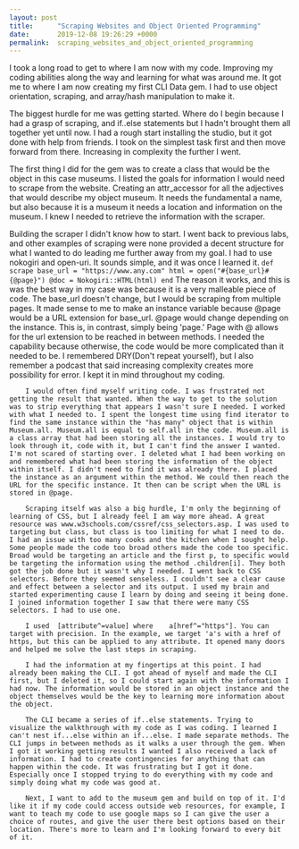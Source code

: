 ```yaml
---
layout: post
title:      "Scraping Websites and Object Oriented Programming"
date:       2019-12-08 19:26:29 +0000
permalink:  scraping_websites_and_object_oriented_programming
---
```



I took a long road to get to where I am now with my code. Improving my coding abilities along the way and learning for what was around me. It got me to where I am now creating my first CLI Data gem. I had to use object orientation, scraping, and array/hash manipulation to make it.

The biggest hurdle for me was getting started. Where do I begin because I had a grasp of scraping, and if..else statements but I hadn't brought them all together yet until now. I had a rough start installing the studio, but it got done with help from friends. I took on the simplest task first and then move forward from there. Increasing in complexity the further I went.

The first thing I did for the gem was to create a class that would be the object in this case museums. I listed the goals for information I would need to scrape from the website. Creating an attr_accessor for all the adjectives that would describe my object museum. It needs the fundamental a name, but also because it is a museum it needs a location and information on the museum. I knew I needed to retrieve the information with the scraper. 

Building the scraper I didn't know how to start. I went back to previous labs, and other examples of scraping were none provided a decent structure for what I wanted to do leading me further away from my goal. I had to use nokogiri and open-uri. It sounds simple, and it was once I learned it. 
`def scrape
        base_url = "https://www.any.com"
        html = open("#{base_url}#{@page}")
        @doc = Nokogiri::HTML(html)
    end`
        The reason it works, and this is was the best way in my case was because it is a very malleable piece of code. The base_url doesn't change, but I would be scraping from multiple pages. It made sense to me to make an instance variable because @page would be a URL extension for base_url. @page would change depending on the instance. This is, in contrast, simply being 'page.' Page with @ allows for the url extension to be reached in between methods. I needed the capability because otherwise, the code would be more complicated than it needed to be. I remembered DRY(Don't repeat yourself), but I also remember a podcast that said increasing complexity creates more possibility for error. I kept it in mind throughout my coding.
        
        I would often find myself writing code. I was frustrated not getting the result that wanted. When the way to get to the solution was to strip everything that appears I wasn't sure I needed. I worked with what I needed to. I spent the longest time using find iterator to find the same instance within the "has many" object that is within Museum.all. Museum.all is equal to self.all in the code. Museum.all is a class array that had been storing all the instances. I would try to look through it, code with it, but I can't find the answer I wanted. I'm not scared of starting over. I deleted what I had been working on and remembered what had been storing the information of the object within itself. I didn't need to find it was already there. I placed the instance as an argument within the method. We could then reach the URL for the specific instance. It then can be script when the URL is stored in @page.
        
        Scraping itself was also a big hurdle, I'm only the beginning of learning of CSS, but I already feel I am way more ahead. A great resource was www.w3schools.com/cssref/css_selectors.asp. I was used to targeting but class, but class is too limiting for what I need to do. I had an issue with too many cooks and the kitchen when I sought help. Some people made the code too broad others made the code too specific. Broad would be targeting an article and the first p, to specific would be targeting the information using the method .children[i]. They both got the job done but it wasn't why I needed. I went back to CSS selectors. Before they seemed senseless. I couldn't see a clear cause and effect between a selector and its output. I used my brain and started experimenting cause I learn by doing and seeing it being done. I joined information together I saw that there were many CSS selectors. I had to use one.
        
        I used  [attribute^=value] where    a[href^="https"]. You can target with precision. In the example, we target 'a's with a href of https, but this can be applied to any attribute. It opened many doors and helped me solve the last steps in scraping.
        
        I had the information at my fingertips at this point. I had already been making the CLI. I got ahead of myself and made the CLI first, but I deleted it, so I could start again with the information I had now. The information would be stored in an object instance and the object themselves would be the key to learning more information about the object. 
        
        The CLI became a series of if..else statements. Trying to visualize the walkthrough with my code as I was coding. I learned I can't nest if...else within an if...else. I made separate methods. The CLI jumps in between methods as it walks a user through the gem. When I got it working getting results I wanted I also received a lack of information. I had to create contingencies for anything that can happen within the code. It was frustrating but I got it done. Especially once I stopped trying to do everything with my code and simply doing what my code was good at.
        
        Next, I want to add to the museum gem and build on top of it. I'd like it if my code could access outside web resources, for example, I want to teach my code to use google maps so I can give the user a choice of routes, and give the user there best options based on their location. There's more to learn and I'm looking forward to every bit of it.
